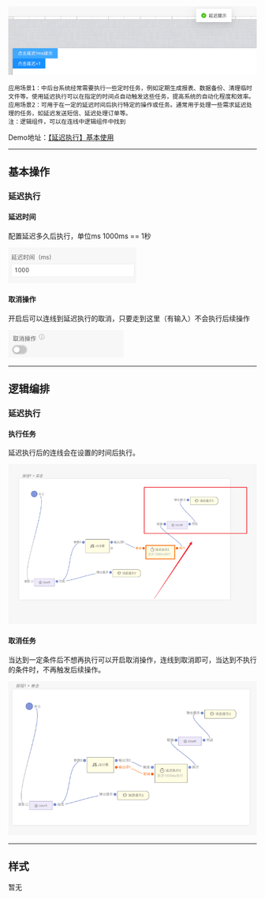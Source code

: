 ![Alt text](img/image.png)

```
应用场景1：中后台系统经常需要执行一些定时任务，例如定期生成报表、数据备份、清理临时文件等。使用延迟执行可以在指定的时间点自动触发这些任务，提高系统的自动化程度和效率。
应用场景2：可用于在一定的延迟时间后执行特定的操作或任务。通常用于处理一些需求延迟处理的任务，如延迟发送短信、延迟处理订单等。
注：逻辑组件，可以在连线中逻辑组件中找到
```

Demo地址：[【延迟执行】基本使用](https://my.mybricks.world/mybricks-pc-page/index.html?id=471499618160709)

----

## 基本操作
### 延迟执行
#### 延迟时间
配置延迟多久后执行，单位ms 1000ms == 1秒

![Alt text](img/image-1.png)

#### 取消操作
开启后可以连线到延迟执行的取消，只要走到这里（有输入）不会执行后续操作

![Alt text](img/image-2.png)

----

## 逻辑编排
### 延迟执行
#### 执行任务
延迟执行后的连线会在设置的时间后执行。

![Alt text](img/image-3.png)

#### 取消任务
当达到一定条件后不想再执行可以开启取消操作，连线到取消即可，当达到不执行的条件时，不再触发后续操作。

![Alt text](img/image-4.png)

----

## 样式
暂无

